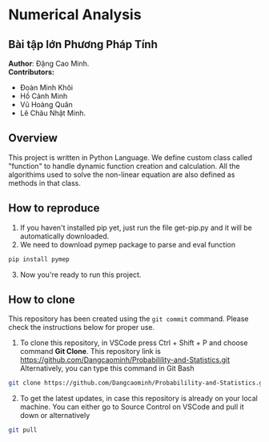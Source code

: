 # Numerical Analysis
## Bài tập lớn Phương Pháp Tính
**Author**: Đặng Cao Minh. <br/>
**Contributors:**
- Đoàn Minh Khôi
- Hồ Cảnh Minh
- Vũ Hoàng Quân
- Lê Châu Nhật Minh. <br/>
## Overview
This project is written in Python Language. We define custom class called "function" to handle dynamic function creation and calculation. All the algorithims used to solve the non-linear equation are also defined as methods in that class.
## How to reproduce
1. If you haven't installed pip yet, just run the file get-pip.py and it will be automatically downloaded.
2. We need to download pymep package to parse and eval function
```bash
pip install pymep
```
3. Now you're ready to run this project.
## How to clone
This repository has been created using the `git commit` command. Please check the instructions below for proper use.
1. To clone this repository, in VSCode press Ctrl + Shift + P and choose command **Git Clone**. This repository link is https://github.com/Dangcaominh/Probabilility-and-Statistics.git <br/>
Alternatively, you can type this command in Git Bash
```bash
git clone https://github.com/Dangcaominh/Probabilility-and-Statistics.git
``` 
2. To get the latest updates, in case this repository is already on your local machine. You can either go to Source Control on VSCode and pull it down or alternatively
```bash
git pull
``` 